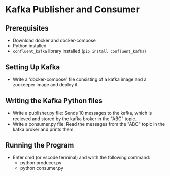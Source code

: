 # Kafka Publisher and Consumer

## Prerequisites

- Download docker and docker-compose
- Python installed
- `confluent_kafka` library installed (`pip install confluent_kafka`)

## Setting Up Kafka

- Write a 'docker-compose' file consisting of a kafka image and a zookeeper image and deploy it.

## Writing the Kafka Python files

- Write a publisher.py file: Sends 10 messages to the kafka, which is recieved and stored by the kafka broker in the "ABC" topic.
- Write a consumer.py file: Read the messages from the "ABC" topic in the kafka broker and prints them.

## Running the Program

- Enter cmd (or vscode terminal) and writh the following command:
    - python producer.py
    - python consumer.py